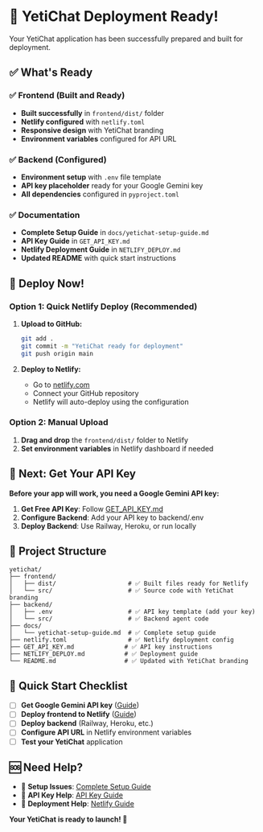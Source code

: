 # 🎉 YetiChat Deployment Ready!

Your YetiChat application has been successfully prepared and built for deployment.

## ✅ What's Ready

### ✅ Frontend (Built and Ready)
- **Built successfully** in `frontend/dist/` folder
- **Netlify configured** with `netlify.toml`
- **Responsive design** with YetiChat branding
- **Environment variables** configured for API URL

### ✅ Backend (Configured)
- **Environment setup** with `.env` file template
- **API key placeholder** ready for your Google Gemini key
- **All dependencies** configured in `pyproject.toml`

### ✅ Documentation
- **Complete Setup Guide** in `docs/yetichat-setup-guide.md`
- **API Key Guide** in `GET_API_KEY.md`
- **Netlify Deployment Guide** in `NETLIFY_DEPLOY.md`
- **Updated README** with quick start instructions

## 🚀 Deploy Now!

### Option 1: Quick Netlify Deploy (Recommended)
1. **Upload to GitHub:**
   ```bash
   git add .
   git commit -m "YetiChat ready for deployment"
   git push origin main
   ```

2. **Deploy to Netlify:**
   - Go to [netlify.com](https://netlify.com)
   - Connect your GitHub repository
   - Netlify will auto-deploy using the configuration

### Option 2: Manual Upload
1. **Drag and drop** the `frontend/dist/` folder to Netlify
2. **Set environment variables** in Netlify dashboard if needed

## 🔑 Next: Get Your API Key

**Before your app will work, you need a Google Gemini API key:**

1. **Get Free API Key**: Follow [GET_API_KEY.md](./GET_API_KEY.md)
2. **Configure Backend**: Add your API key to backend/.env
3. **Deploy Backend**: Use Railway, Heroku, or run locally

## 📁 Project Structure

```
yetichat/
├── frontend/
│   ├── dist/                    # ✅ Built files ready for Netlify
│   └── src/                     # ✅ Source code with YetiChat branding
├── backend/
│   ├── .env                     # ✅ API key template (add your key)
│   └── src/                     # ✅ Backend agent code
├── docs/
│   └── yetichat-setup-guide.md  # ✅ Complete setup guide
├── netlify.toml                 # ✅ Netlify deployment config
├── GET_API_KEY.md              # ✅ API key instructions
├── NETLIFY_DEPLOY.md           # ✅ Deployment guide
└── README.md                   # ✅ Updated with YetiChat branding
```

## 🎯 Quick Start Checklist

- [ ] **Get Google Gemini API key** ([Guide](./GET_API_KEY.md))
- [ ] **Deploy frontend to Netlify** ([Guide](./NETLIFY_DEPLOY.md))
- [ ] **Deploy backend** (Railway, Heroku, etc.)
- [ ] **Configure API URL** in Netlify environment variables
- [ ] **Test your YetiChat** application

## 🆘 Need Help?

- 📖 **Setup Issues**: [Complete Setup Guide](./docs/yetichat-setup-guide.md)
- 🔑 **API Key Help**: [API Key Guide](./GET_API_KEY.md)
- 🚀 **Deployment Help**: [Netlify Guide](./NETLIFY_DEPLOY.md)

**Your YetiChat is ready to launch! 🚀**
